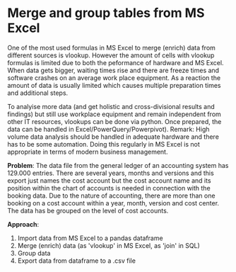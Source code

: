 # Merge and group tables from MS Excel

One of the most used formulas in MS Excel to merge (enrich) data from different sources is vlookup. However the amount of cells with vlookup formulas is limited due to both the peformance of hardware and MS Excel. When data gets bigger, waiting times rise and there are freeze times and software crashes on an average work place equipment. As a reaction the amount of data is usually limited which causes multiple preparation times and additional steps.

To analyise more data (and get holistic and cross-divisional results and findings) but still use workplace equipment and remain independent from other IT resources, vlookups can be done via python. Once prepared, the data can be handled in Excel/PowerQuery/Powerpivot). Remark: High volume data analysis should be handled in adequate hardware and there has to be some automation. Doing this regularly in MS Excel is not appropriate in terms of modern business management.

**Problem**: The data file from the general ledger of an accounting system has 129.000 entries. There are several years, months and versions and this export just names the cost account but the cost account name and its position within the chart of accounts is needed in connection with the booking data. Due to the nature of accounting, there are more than one booking on a cost account within a year, month, version and cost center. The data has be grouped on the level of cost accounts.

**Approach**:

1. Import data from MS Excel to a pandas dataframe
2. Merge (enrich) data (as 'vlookup' in MS Excel, as 'join' in SQL)
3. Group data
4. Export data from dataframe to a .csv file